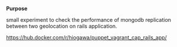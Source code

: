 **Purpose**

small experiment to check the performance of mongodb replication between two geolocation
on rails application.

https://hub.docker.com/r/hiogawa/puppet_vagrant_cap_rails_app/

